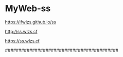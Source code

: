 # MyWeb-ss

https://ifwlzs.github.io/ss

http://ss.wlzs.cf

https://ss.wlzs.cf

##########################################
